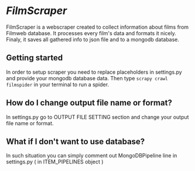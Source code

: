 # *FilmScraper* 
FilmScraper is a webscraper created to collect information about films from Filmweb database.
It processes every film's data and formats it nicely. 
Finaly, it saves all gathered info to json file and to a mongodb database. 


## Getting started
In order to setup scraper you need to replace placeholders in settings.py and provide your mongodb database data. 
Then type `scrapy crawl filmspider` in your terminal to run a spider.

## How do I change output file name or format? 
In settings.py go to OUTPUT FILE SETTING section and change your output file name or format.


## What if I don't want to use database?
In such situation you can simply comment out MongoDBPipeline line in settings.py ( in ITEM_PIPELINES object )


